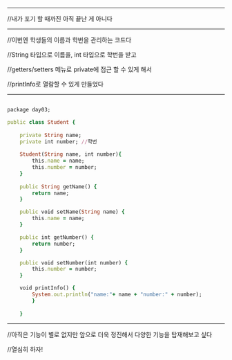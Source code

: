 
***
//내가 포기 할 때까진 아직 끝난 게 아니다
***
//이번엔 학생들의 이름과 학번을 관리하는 코드다

//String 타입으로 이름을, int 타입으로 학번을 받고

//getters/setters 메뉴로 private에 접근 할 수 있게 해서

//printInfo로 열람할 수 있게 만들었다

***
```ruby

package day03;

public class Student {
	
	private String name;
	private int number; //학번
		
	Student(String name, int number){
		this.name = name;
		this.number = number;
	}
	
	public String getName() {
		return name;
	}

	public void setName(String name) {
		this.name = name;
	}

	public int getNumber() {
		return number;
	}

	public void setNumber(int number) {
		this.number = number;
	}

	void printInfo() {
		System.out.println("name:"+ name + "number:" + number);
		}
			
	}

```
***
//아직은 기능이 별로 없지만 앞으로 더욱 정진해서 다양한 기능을 탑재해보고 싶다

//열심히 하자!
